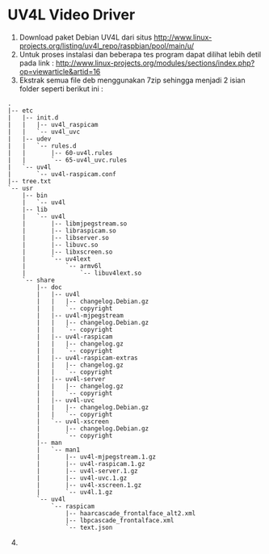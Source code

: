 # UV4L Video Driver
1. Download paket Debian UV4L dari situs http://www.linux-projects.org/listing/uv4l_repo/raspbian/pool/main/u/
2. Untuk proses instalasi dan beberapa tes program dapat dilihat lebih detil pada link : http://www.linux-projects.org/modules/sections/index.php?op=viewarticle&artid=16
3. Ekstrak semua file deb menggunakan 7zip sehingga menjadi 2 isian folder seperti berikut ini :
```
.
|-- etc
|   |-- init.d
|   |   |-- uv4l_raspicam
|   |   `-- uv4l_uvc
|   |-- udev
|   |   `-- rules.d
|   |       |-- 60-uv4l.rules
|   |       `-- 65-uv4l_uvc.rules
|   `-- uv4l
|       `-- uv4l-raspicam.conf
|-- tree.txt
`-- usr
    |-- bin
    |   `-- uv4l
    |-- lib
    |   `-- uv4l
    |       |-- libmjpegstream.so
    |       |-- libraspicam.so
    |       |-- libserver.so
    |       |-- libuvc.so
    |       |-- libxscreen.so
    |       `-- uv4lext
    |           `-- armv6l
    |               `-- libuv4lext.so
    `-- share
        |-- doc
        |   |-- uv4l
        |   |   |-- changelog.Debian.gz
        |   |   `-- copyright
        |   |-- uv4l-mjpegstream
        |   |   |-- changelog.Debian.gz
        |   |   `-- copyright
        |   |-- uv4l-raspicam
        |   |   |-- changelog.gz
        |   |   `-- copyright
        |   |-- uv4l-raspicam-extras
        |   |   |-- changelog.gz
        |   |   `-- copyright
        |   |-- uv4l-server
        |   |   |-- changelog.gz
        |   |   `-- copyright
        |   |-- uv4l-uvc
        |   |   |-- changelog.Debian.gz
        |   |   `-- copyright
        |   `-- uv4l-xscreen
        |       |-- changelog.Debian.gz
        |       `-- copyright
        |-- man
        |   `-- man1
        |       |-- uv4l-mjpegstream.1.gz
        |       |-- uv4l-raspicam.1.gz
        |       |-- uv4l-server.1.gz
        |       |-- uv4l-uvc.1.gz
        |       |-- uv4l-xscreen.1.gz
        |       `-- uv4l.1.gz
        `-- uv4l
            `-- raspicam
                |-- haarcascade_frontalface_alt2.xml
                |-- lbpcascade_frontalface.xml
                `-- text.json
```
4. 